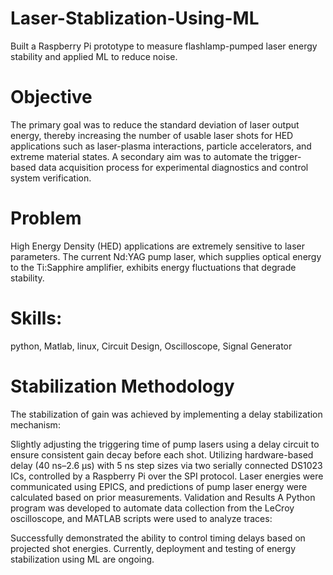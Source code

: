 # Laser-Stablization-Using-ML
Built a Raspberry Pi prototype to measure flashlamp-pumped laser energy stability and applied ML to reduce noise.

# Objective
The primary goal was to reduce the standard deviation of laser output energy, thereby increasing the number of usable laser shots for HED applications such as laser-plasma interactions, particle accelerators, and extreme material states. A secondary aim was to automate the trigger-based data acquisition process for experimental diagnostics and control system verification.

# Problem
High Energy Density (HED) applications are extremely sensitive to laser parameters. The current Nd:YAG pump laser, which supplies optical energy to the Ti:Sapphire amplifier, exhibits energy fluctuations that degrade stability.

# Skills:
python, Matlab, linux, Circuit Design, Oscilloscope, Signal Generator

# Stabilization Methodology
The stabilization of gain was achieved by implementing a delay stabilization mechanism:

Slightly adjusting the triggering time of pump lasers using a delay circuit to ensure consistent gain decay before each shot.
Utilizing hardware-based delay (40 ns–2.6 µs) with 5 ns step sizes via two serially connected DS1023 ICs, controlled by a Raspberry Pi over the SPI protocol.
Laser energies were communicated using EPICS, and predictions of pump laser energy were calculated based on prior measurements.
Validation and Results
A Python program was developed to automate data collection from the LeCroy oscilloscope, and MATLAB scripts were used to analyze traces:

Successfully demonstrated the ability to control timing delays based on projected shot energies.
Currently, deployment and testing of energy stabilization using ML are ongoing.
